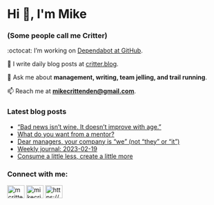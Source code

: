 # Hi 👋, I'm Mike
### (Some people call me Critter)

:octocat: I’m working on [Dependabot at GitHub](https://github.com/features/security).

📝 I write daily blog posts at [critter.blog](https://critter.blog).

💬 Ask me about **management, writing, team jelling, and trail running**.

📫 Reach me at **mikecrittenden@gmail.com**.

### Latest blog posts
<!-- BLOG-POST-LIST:START -->
- [“Bad news isn’t wine. It doesn’t improve with age.”](https://critter.blog/2023/02/22/bad-news-isnt-wine-it-doesnt-improve-with-age/)
- [What do you want from a mentor?](https://critter.blog/2023/02/21/what-do-you-want-from-a-mentor/)
- [Dear managers, your company is “we” &lpar;not “they” or “it”&rpar;](https://critter.blog/2023/02/20/dear-managers-your-company-is-we-not-they-or-it/)
- [Weekly journal: 2023-02-19](https://critter.blog/2023/02/19/weekly-journal-2023-02-19/)
- [Consume a little less, create a little more](https://critter.blog/2023/02/17/consume-a-little-less-create-a-little-more/)
<!-- BLOG-POST-LIST:END -->

<h3 align="left">Connect with me:</h3>
<p align="left">
<a href="https://twitter.com/mcrittenden" target="blank"><img align="center" src="https://raw.githubusercontent.com/rahuldkjain/github-profile-readme-generator/master/src/images/icons/Social/twitter.svg" alt="mcrittenden" height="30" width="40" /></a>
<a href="https://linkedin.com/in/mikecrittenden" target="blank"><img align="center" src="https://raw.githubusercontent.com/rahuldkjain/github-profile-readme-generator/master/src/images/icons/Social/linked-in-alt.svg" alt="mikecrittenden" height="30" width="40" /></a>
<a href="https://critter.blog/feed/" target="blank"><img align="center" src="https://raw.githubusercontent.com/rahuldkjain/github-profile-readme-generator/master/src/images/icons/Social/rss.svg" alt="https://critter.blog/feed/" height="30" width="40" /></a>
</p>
